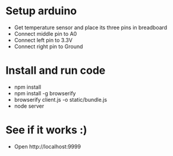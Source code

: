 
# Setup arduino

* Get temperature sensor and place its three pins in breadboard
* Connect middle pin to A0
* Connect left pin to 3.3V
* Connect right pin to Ground

# Install and run code

* npm install
* npm install -g browserify
* browserify client.js -o static/bundle.js
* node server

# See if it works :)

* Open http://localhost:9999